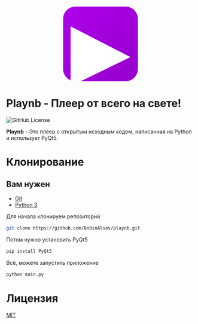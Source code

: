 <p align="center">
<img src="images/other/playnb.png">
<br>
</p>

# Playnb - Плеер от всего на свете!
<img alt="GitHub License" src="https://img.shields.io/github/license/BobinAlsov/playnb?style=for-the-badge&labelColor=%23DA70FF&color=%23a100da">

**Playnb** - Это плеер с открытым исходным кодом, написанная на Python и использует PyQt5.

# Клонирование
## Вам нужен
- [Git](https://git-scm.com/)
- [Python 3](https://www.python.org/)

Для начала клонируем репозиторий
```bash
git clone https://github.com/BobinAlsov/playnb.git
```

Потом нужно установить PyQt5
```bash
pip install PyQt5
```

Всё, можете запустить приложение
```bash
python main.py
```

# Лицензия
[MIT](https://github.com/BobinAlsov/tree/edit/main/LICENSE)
